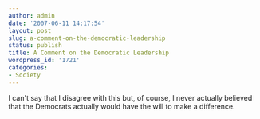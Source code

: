 ```yaml
---
author: admin
date: '2007-06-11 14:17:54'
layout: post
slug: a-comment-on-the-democratic-leadership
status: publish
title: A Comment on the Democratic Leadership
wordpress_id: '1721'
categories:
- Society
---
```


I can't say that I disagree with this but, of course, I never actually
believed that the Democrats actually would have the will to make a
difference.


